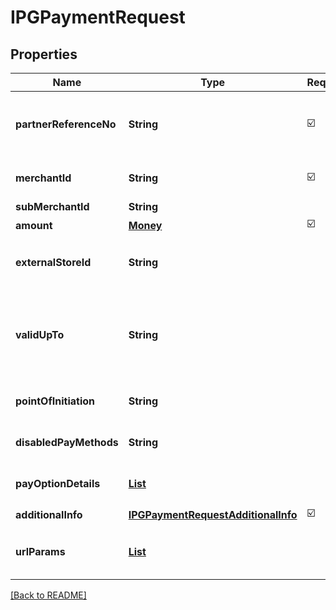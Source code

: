 # IPGPaymentRequest
## Properties

| Name | Type | Required | Description |
| ------------- | ------------- | ------------- | ------------- |
| **partnerReferenceNo** | **String** | ☑️ | Unique transaction identifier on partner system which assigned to each transaction |
| **merchantId** | **String** | ☑️ | Merchant identifier that is unique per each merchant |
| **subMerchantId** | **String** |  |  |
| **amount** | [**Money**](Money.md) | ☑️ |  |
| **externalStoreId** | **String** |  | Store identifier to indicate to which store this payment belongs to |
| **validUpTo** | **String** |  | The time when the payment will be automatically expired, in format YYYY-MM-DDTHH:mm:ss+07:00. Time must be in GMT+7 (Jakarta time) |
| **pointOfInitiation** | **String** |  | Used for getting more info regarding source of request of the user |
| **disabledPayMethods** | **String** |  | Payment method(s) that cannot be used for this payment |
| **payOptionDetails** | [**List**](PayOptionDetail.md) |  | Payment option that will be used for this payment |
| **additionalInfo** | [**IPGPaymentRequestAdditionalInfo**](IPGPaymentRequestAdditionalInfo.md) | ☑️ |  |
| **urlParams** | [**List**](UrlParam.md) |  | Notify URL that DANA must send the payment notification to |

[[Back to README]](../../../../README.md)
